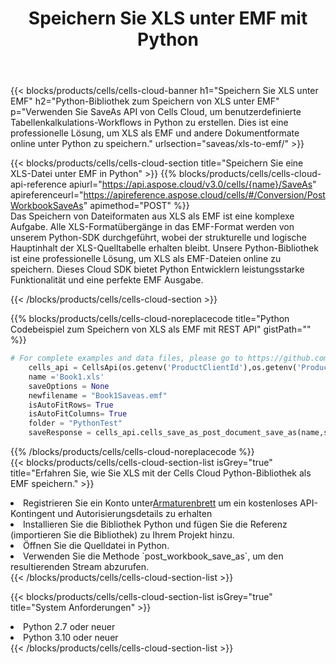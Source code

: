 ﻿---
title:  Speichern Sie XLS unter EMF mit Python
description:  Verwendung des Aspose.Cells Cloud SDK für Python zum Speichern der XLS-Formatdatei als EMF-Formatdatei.
kwords: Excel, Save XLS as EMF, REST, Python
howto: How to save XLS as EMF using Aspose.Cells Cloud Python library.
---
{{< blocks/products/cells/cells-cloud-banner h1="Speichern Sie XLS unter EMF" h2="Python-Bibliothek zum Speichern von XLS unter EMF" p="Verwenden Sie SaveAs API von Cells Cloud, um benutzerdefinierte Tabellenkalkulations-Workflows in Python zu erstellen. Dies ist eine professionelle Lösung, um XLS als EMF und andere Dokumentformate online unter Python zu speichern." urlsection="saveas/xls-to-emf/" >}}

{{< blocks/products/cells/cells-cloud-section title="Speichern Sie eine XLS-Datei unter EMF in Python" >}}
{{% blocks/products/cells/cells-cloud-api-reference apiurl="https://api.aspose.cloud/v3.0/cells/{name}/SaveAs" apireferenceurl="https://apireference.aspose.cloud/cells/#/Conversion/PostWorkbookSaveAs" apimethod="POST" %}}
<br/>
Das Speichern von Dateiformaten aus XLS als EMF ist eine komplexe Aufgabe. Alle XLS-Formatübergänge in das EMF-Format werden von unserem Python-SDK durchgeführt, wobei der strukturelle und logische Hauptinhalt der XLS-Quelltabelle erhalten bleibt. Unsere Python-Bibliothek ist eine professionelle Lösung, um XLS als EMF-Dateien online zu speichern. Dieses Cloud SDK bietet Python Entwicklern leistungsstarke Funktionalität und eine perfekte EMF Ausgabe.

{{< /blocks/products/cells/cells-cloud-section >}}

{{% blocks/products/cells/cells-cloud-noreplacecode title="Python Codebeispiel zum Speichern von XLS als EMF mit REST API" gistPath="" %}}
  
```python
# For complete examples and data files, please go to https://github.com/aspose-cells-cloud/aspose-cells-cloud-python/
    cells_api = CellsApi(os.getenv('ProductClientId'),os.getenv('ProductClientSecret'))
    name ='Book1.xls'    
    saveOptions = None
    newfilename = "Book1Saveas.emf"
    isAutoFitRows= True
    isAutoFitColumns= True
    folder = "PythonTest"
    saveResponse = cells_api.cells_save_as_post_document_save_as(name,save_options=saveOptions, newfilename=(folder +'/' + newfilename),folder=folder)
```
  
{{% /blocks/products/cells/cells-cloud-noreplacecode %}}
<br/>
{{< blocks/products/cells/cells-cloud-section-list isGrey="true" title="Erfahren Sie, wie Sie XLS mit der Cells Cloud Python-Bibliothek als EMF speichern." >}}
<li> Registrieren Sie ein Konto unter<a href="https://dashboard.aspose.cloud/">Armaturenbrett</a> um ein kostenloses API-Kontingent und Autorisierungsdetails zu erhalten</li>
<li>Installieren Sie die Bibliothek Python und fügen Sie die Referenz (importieren Sie die Bibliothek) zu Ihrem Projekt hinzu.</li>
<li>Öffnen Sie die Quelldatei in Python.</li>
<li>Verwenden Sie die Methode `post_workbook_save_as`, um den resultierenden Stream abzurufen.</li>
{{< /blocks/products/cells/cells-cloud-section-list >}}

{{< blocks/products/cells/cells-cloud-section-list isGrey="true" title="System Anforderungen" >}}
<li>Python 2.7 oder neuer</li>
<li>Python 3.10 oder neuer</li>
{{< /blocks/products/cells/cells-cloud-section-list >}}
